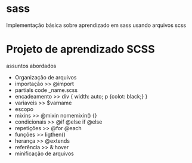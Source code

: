 # sass
Implementação básica sobre aprendizado em sass usando arquivos scss

# Projeto de aprendizado SCSS

assuntos abordados

* Organização de arquivos
* importação >> @import
* partials code _name.scss
* encadeamento >> div { width: auto; p {colot: black;} }
* variaveis >> $varname
* escopo
* mixins >> @mixin nomemixin() {}
* condicionais >> @if @else if @else
* repetições >> @for @each 
* funções >> ligthen()
* herança >> @extends
* referência >> &:hover
* minificação de arquivos
